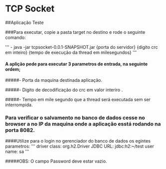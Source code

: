 # TCP Socket
##Aplicação Teste

###Para executar, copie a pasta target no destino e rode o seguinte comando:


'''
	- java -jar tcpsocket-0.0.1-SNAPSHOT.jar {porta do servidor} {digito crc em inteiro} {tempo de execução da thread em milesegundos}
'''

#### A aplição pede para executar 3 parametros de entrada, na seguinte ordem;

#####- Porta da maquina destinada aplicação.

#####- Digito de decodificação do crc em valor interiro .

#####- Tempo em mile segundo que a thread será executada sem ser interrompida.


### Para verificar o salvamento no banco de dados cesse no browser a no IP da maquina onde a aplicação esstá rodando na porta 8082.

####Utilize para o login no gerenciador do banco de dados os egintes parametros:
'''
	driver class: org.h2.Driver
	JDBC URL: jdbc:h2:~/test
	user name: sa 
'''

#####OBS: O campo Password deve estar vazio.
